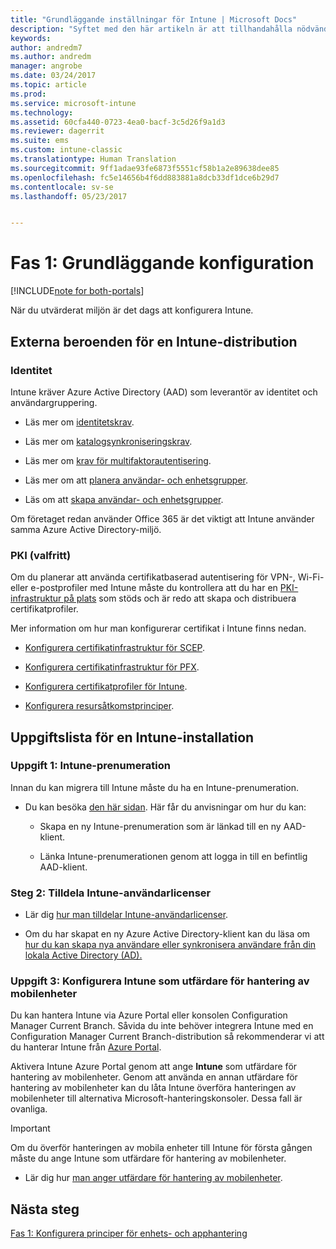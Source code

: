 ```yaml
---
title: "Grundläggande inställningar för Intune | Microsoft Docs"
description: "Syftet med den här artikeln är att tillhandahålla nödvändiga åtgärder för hur du konfigurerar Microsoft Intune."
keywords: 
author: andredm7
ms.author: andredm
manager: angrobe
ms.date: 03/24/2017
ms.topic: article
ms.prod: 
ms.service: microsoft-intune
ms.technology: 
ms.assetid: 60cfa440-0723-4ea0-bacf-3c5d26f9a1d3
ms.reviewer: dagerrit
ms.suite: ems
ms.custom: intune-classic
ms.translationtype: Human Translation
ms.sourcegitcommit: 9ff1adae93fe6873f5551cf58b1a2e89638dee85
ms.openlocfilehash: fc5e14656b4f6dd883881a8dcb33df1dce6b29d7
ms.contentlocale: sv-se
ms.lasthandoff: 05/23/2017


---
```


# <a name="phase-1-basic-setup"></a>Fas 1: Grundläggande konfiguration

[!INCLUDE[note for both-portals](../includes/note-for-both-portals.md)]

När du utvärderat miljön är det dags att konfigurera Intune.

## <a name="external-dependencies-for-an-intune-deployment"></a>Externa beroenden för en Intune-distribution

### <a name="identity"></a>Identitet

Intune kräver Azure Active Directory (AAD) som leverantör av identitet och användargruppering.

-   Läs mer om [identitetskrav](https://docs.microsoft.com/active-directory/active-directory-hybrid-identity-design-considerations-overview#design-considerations-overview).

-   Läs mer om [katalogsynkroniseringskrav](https://docs.microsoft.com/active-directory/active-directory-hybrid-identity-design-considerations-directory-sync-requirements).

-   Läs mer om [krav för multifaktorautentisering](https://docs.microsoft.com/active-directory/active-directory-hybrid-identity-design-considerations-multifactor-auth-requirements).

-   Läs mer om att [planera användar- och enhetsgrupper](/intune-classic/deploy-use/plan-your-user-and-device-groups).

-   Läs om att [skapa användar- och enhetsgrupper](/intune-classic/deploy-use/use-groups-to-manage-users-and-devices-with-microsoft-intune).

Om företaget redan använder Office 365 är det viktigt att Intune använder samma Azure Active Directory-miljö.

### <a name="pki-optional"></a>PKI (valfritt)

Om du planerar att använda certifikatbaserad autentisering för VPN-, Wi-Fi- eller e-postprofiler med Intune måste du kontrollera att du har en [PKI-infrastruktur på plats](/intune-classic/deploy-use/secure-resource-access-with-certificate-profiles) som stöds och är redo att skapa och distribuera certifikatprofiler.

Mer information om hur man konfigurerar certifikat i Intune finns nedan.

-   [Konfigurera certifikatinfrastruktur för SCEP](/intune-classic/deploy-use/configure-certificate-infrastructure-for-scep).

-   [Konfigurera certifikatinfrastruktur för PFX](/intune-classic/deploy-use/configure-certificate-infrastructure-for-pfx).

-   [Konfigurera certifikatprofiler för Intune](/intune-classic/deploy-use/configure-intune-certificate-profiles).

-   [Konfigurera resursåtkomstprinciper](/intune-classic/deploy-use/enable-access-to-company-resources-with-microsoft-intune).

## <a name="task-list-for-an-intune-setup"></a>Uppgiftslista för en Intune-installation

### <a name="task-1-intune-subscription"></a>Uppgift 1: Intune-prenumeration

Innan du kan migrera till Intune måste du ha en Intune-prenumeration.

-   Du kan besöka [den här sidan](https://portal.office.com/Signup/Signup.aspx?OfferId=40BE278A-DFD1-470a-9EF7-9F2596EA7FF9&dl=INTUNE_A&ali=1#0). Här får du anvisningar om hur du kan:

    -   Skapa en ny Intune-prenumeration som är länkad till en ny AAD-klient.

    -   Länka Intune-prenumerationen genom att logga in till en befintlig AAD-klient.

### <a name="task-2-assign-intune-user-licenses"></a>Steg 2: Tilldela Intune-användarlicenser

-   Lär dig [hur man tilldelar Intune-användarlicenser](/intune-classic/get-started/start-with-a-paid-subscription-to-microsoft-intune-step-4).

-   Om du har skapat en ny Azure Active Directory-klient kan du läsa om [hur du kan skapa nya användare eller synkronisera användare från din lokala Active Directory (AD).](https://docs.microsoft.com/azure/active-directory/connect/active-directory-aadconnect)

### <a name="task-3-set-your-mdm-authority-to-intune"></a>Uppgift 3: Konfigurera Intune som utfärdare för hantering av mobilenheter

Du kan hantera Intune via Azure Portal eller konsolen Configuration Manager Current Branch. Såvida du inte behöver integrera Intune med en Configuration Manager Current Branch-distribution så rekommenderar vi att du hanterar Intune från [Azure Portal](https://portal.azure.com).

Aktivera Intune Azure Portal genom att ange **Intune** som utfärdare för hantering av mobilenheter. Genom att använda en annan utfärdare för hantering av mobilenheter kan du låta Intune överföra hanteringen av mobilenheter till alternativa Microsoft-hanteringskonsoler. Dessa fall är ovanliga.

> [!IMPORTANT]
> Om du överför hanteringen av mobila enheter till Intune för första gången måste du ange Intune som utfärdare för hantering av mobilenheter.

-   Lär dig hur [man anger utfärdare för hantering av mobilenheter](/intune-classic/deploy-use/prerequisites-for-enrollment#step-2-set-mdm-authority).

## <a name="next-step"></a>Nästa steg

[Fas 1: Konfigurera principer för enhets- och apphantering](/intune-classic/plan-design/migration-phase1-configure-device-and-app-management-policies)

